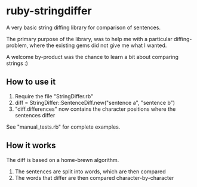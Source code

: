 ruby-stringdiffer
=================

A very basic string diffing library for comparison of sentences.

The primary purpose of the library, was to help me with a particular diffing-problem, where the
existing gems did not give me what I wanted.

A welcome by-product was the chance to learn a bit about comparing strings :)


How to use it
----------

1. Require the file "StringDiffer.rb"
2. diff = StringDiffer::SentenceDiff.new("sentence a", "sentence b")
3. "diff.differences" now contains the character positions where the sentences differ

See "manual_tests.rb" for complete examples.


How it works
----------

The diff is based on a home-brewn algorithm.

1) The sentences are split into words, which are then compared
2) The words that differ are then compared character-by-character

